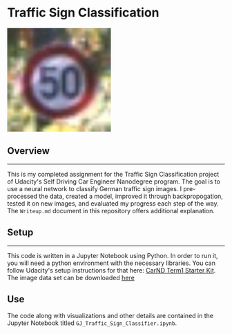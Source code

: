 # **Traffic Sign Classification** 

<img src="ReferencePictures/example.jpg" width="240" alt="Combined Image" />

## **Overview**
---

This is my completed assignment for the Traffic Sign Classification project of Udacity's Self Driving Car Engineer Nanodegree program.  The goal is to use a neural network to classify German traffic sign images.  I pre-processed the data, created a model, improved it through backpropogation, tested it on new images, and evaluated my progress each step of the way.  The `Writeup.md` document in this repository offers additional explanation.  

## **Setup**
---

This code is written in a Jupyter Notebook using Python.  In order to run it, you will need a python environment with the necessary libraries.  You can follow Udacity's setup instructions for that here: [CarND Term1 Starter Kit](https://github.com/udacity/CarND-Term1-Starter-Kit/blob/master/README.md).  
The image data set can be downloaded [here](https://s3-us-west-1.amazonaws.com/udacity-selfdrivingcar/traffic-signs-data.zip)


## **Use**
The code along with visualizations and other details are contained in the Jupyter Notebook titled `GJ_Traffic_Sign_Classifier.ipynb`.  


